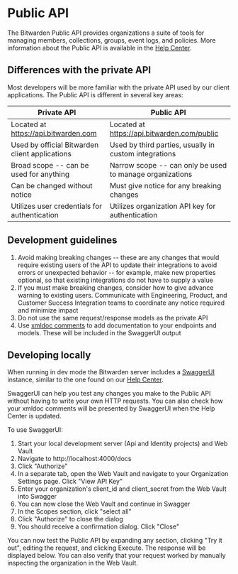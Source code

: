 # Public API

The Bitwarden Public API provides organizations a suite of tools for managing members, collections,
groups, event logs, and policies. More information about the Public API is available in the
[Help Center](https://bitwarden.com/help/public-api/).

## Differences with the private API

Most developers will be more familiar with the private API used by our client applications. The
Public API is different in several key areas:

<!-- prettier-ignore -->
| Private API | Public API |
| --- | --- |
| Located at https://api.bitwarden.com | Located at https://api.bitwarden.com/public |
| Used by official Bitwarden client applications | Used by third parties, usually in custom integrations |
| Broad scope -- can be used for anything | Narrow scope -- can only be used to manage organizations |
| Can be changed without notice | Must give notice for any breaking changes
| Utilizes user credentials for authentication | Utilizes organization API key for authentication |

## Development guidelines

1. Avoid making breaking changes -- these are any changes that would require existing users of the
   API to update their integrations to avoid errors or unexpected behavior -- for example, make new
   properties optional, so that existing integrations do not have to supply a value
2. If you must make breaking changes, consider how to give advance warning to existing users.
   Communicate with Engineering, Product, and Customer Success Integration teams to coordinate any
   notice required and minimize impact
3. Do not use the same request/response models as the private API
4. Use [xmldoc comments](https://learn.microsoft.com/en-us/dotnet/csharp/language-reference/xmldoc/)
   to add documentation to your endpoints and models. These will be included in the SwaggerUI output

## Developing locally

When running in dev mode the Bitwarden server includes a
[SwaggerUI](https://swagger.io/tools/swagger-ui/) instance, similar to the one found on our
[Help Center](https://bitwarden.com/help/api/).

SwaggerUI can help you test any changes you make to the Public API without having to write your own
HTTP requests. You can also check how your xmldoc comments will be presented by SwaggerUI when the
Help Center is updated.

To use SwaggerUI:

1. Start your local development server (Api and Identity projects) and Web Vault
2. Navigate to http://localhost:4000/docs
3. Click "Authorize"
4. In a separate tab, open the Web Vault and navigate to your Organization Settings page. Click
   "View API Key"
5. Enter your organization's client_id and client_secret from the Web Vault into Swagger
6. You can now close the Web Vault and continue in Swagger
7. In the Scopes section, click "select all"
8. Click "Authorize" to close the dialog
9. You should receive a confirmation dialog. Click "Close"

You can now test the Public API by expanding any section, clicking "Try it out", editing the
request, and clicking Execute. The response will be displayed below. You can also verify that your
request worked by manually inspecting the organization in the Web Vault.

